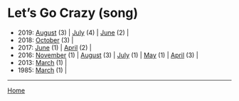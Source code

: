 # Let’s Go Crazy (song)

  * 2019: 
      [August](./let-s-go-crazy-song-2019-08.md) (3) | 
      [July](./let-s-go-crazy-song-2019-07.md) (4) | 
      [June](./let-s-go-crazy-song-2019-06.md) (2) | 
  * 2018: 
      [October](./let-s-go-crazy-song-2018-10.md) (3) | 
  * 2017: 
      [June](./let-s-go-crazy-song-2017-06.md) (1) | 
      [April](./let-s-go-crazy-song-2017-04.md) (2) | 
  * 2016: 
      [November](./let-s-go-crazy-song-2016-11.md) (1) | 
      [August](./let-s-go-crazy-song-2016-08.md) (3) | 
      [July](./let-s-go-crazy-song-2016-07.md) (1) | 
      [May](./let-s-go-crazy-song-2016-05.md) (1) | 
      [April](./let-s-go-crazy-song-2016-04.md) (3) | 
  * 2013: 
      [March](./let-s-go-crazy-song-2013-03.md) (1) | 
  * 1985: 
      [March](./let-s-go-crazy-song-1985-03.md) (1) | 

----

[Home](../)
